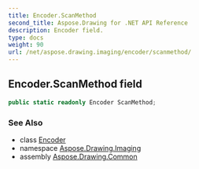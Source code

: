 ```yaml
---
title: Encoder.ScanMethod
second_title: Aspose.Drawing for .NET API Reference
description: Encoder field. 
type: docs
weight: 90
url: /net/aspose.drawing.imaging/encoder/scanmethod/
---
```

## Encoder.ScanMethod field

```csharp
public static readonly Encoder ScanMethod;
```

### See Also

* class [Encoder](../)
* namespace [Aspose.Drawing.Imaging](../../encoder/)
* assembly [Aspose.Drawing.Common](../../../)


